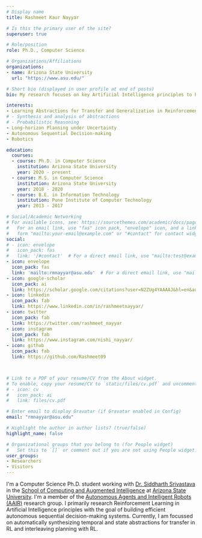```yaml
---
# Display name
title: Rashmeet Kaur Nayyar

# Is this the primary user of the site?
superuser: true

# Role/position
role: Ph.D., Computer Science

# Organizations/Affiliations
organizations:
- name: Arizona State University
  url: "https://www.asu.edu/"

# Short bio (displayed in user profile at end of posts)
bio: My research focuses on key Artificial Intelligence principles to help build efficient systems that can reason about, plan, and act under uncertainty.

interests:
- Learning Abstractions for Transfer and Generalization in Reinforcement Learning (RL)
# - Synthesis and analysis of abstractions
# - Probabilistic Reasoning
- Long‐horizon Planning under Uncertainty
- Autonomous Sequential Decision‐making
- Robotics

education:
  courses:
  - course: Ph.D. in Computer Science
    institution: Arizona State University
    year: 2020 - present
  - course: M.S. in Computer Science
    institution: Arizona State University
    year: 2018 - 2020
  - course: B.E. in Information Technology
    institution: Pune Institute of Computer Technology
    year: 2013 - 2017

# Social/Academic Networking
# For available icons, see: https://sourcethemes.com/academic/docs/page-builder/#icons
#   For an email link, use "fas" icon pack, "envelope" icon, and a link in the
#   form "mailto:your-email@example.com" or "#contact" for contact widget.
social:
# - icon: envelope
#   icon_pack: fas
#   link: '/#contact'  # For a direct email link, use "mailto:test@example.org".
- icon: envelope
  icon_pack: fas
  link: 'mailto:rmnayyar@asu.edu'  # For a direct email link, use "mailto:test@example.org".
- icon: google-scholar
  icon_pack: ai
  link: https://scholar.google.com/citations?user=N2ZUg4YAAAAJ&hl=en&authuser=1
- icon: linkedin
  icon_pack: fab
  link: https://www.linkedin.com/in/rashmeetnayyar/
- icon: twitter
  icon_pack: fab
  link: https://twitter.com/rashmeet_nayyar
- icon: instagram
  icon_pack: fab
  link: https://www.instagram.com/nishi_nayyar/
- icon: github
  icon_pack: fab
  link: https://github.com/Rashmeet09



# Link to a PDF of your resume/CV from the About widget.
# To enable, copy your resume/CV to `static/files/cv.pdf` and uncomment the lines below.
# - icon: cv
#   icon_pack: ai
#   link: files/cv.pdf

# Enter email to display Gravatar (if Gravatar enabled in Config)
email: "rmnayyar@asu.edu"

# Highlight the author in author lists? (true/false)
highlight_name: false

# Organizational groups that you belong to (for People widget)
#   Set this to `[]` or comment out if you are not using People widget.
user_groups:
- Researchers
- Visitors
---
```


I'm a Computer Science Ph.D. student working with [Dr. Siddharth Srivastava](https://www.public.asu.edu/~ssriva43/) in the [School of Computing and Augmented Intelligence](https://scai.engineering.asu.edu/) at [Arizona State University](https://www.asu.edu/). I'm a member of the [Autonomous Agents and Intelligent Robots (AAIR)](https://aair-lab.github.io/) research group. I primarily research Reinforcement Learning in Artificial Intelligence principles with the goal of building efficient autonomous sequential decision-making systems. Currently, I am focussed on automatically synthesizing temporal and state abstractions for transfer in RL and interleaving planning with RL.

